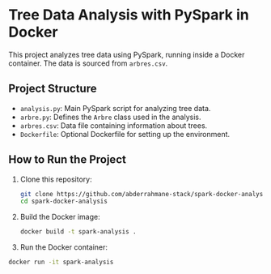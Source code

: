 # Tree Data Analysis with PySpark in Docker

This project analyzes tree data using PySpark, running inside a Docker container. The data is sourced from `arbres.csv`.

## Project Structure

- `analysis.py`: Main PySpark script for analyzing tree data.
- `arbre.py`: Defines the `Arbre` class used in the analysis.
- `arbres.csv`: Data file containing information about trees.
- `Dockerfile`: Optional Dockerfile for setting up the environment.

## How to Run the Project

1. Clone this repository:
   ```bash
   git clone https://github.com/abderrahmane-stack/spark-docker-analysis.git
   cd spark-docker-analysis
   
2. Build the Docker image:

   ```bash
   docker build -t spark-analysis .

3. Run the Docker container:

  ```bash
  docker run -it spark-analysis
